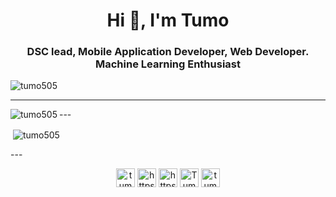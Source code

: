 <h1 align="center">Hi 👋, I'm Tumo</h1>
<h3 align="center">DSC lead, Mobile Application Developer, Web Developer. Machine Learning Enthusiast</h3>

<p align="left"> <img src="https://komarev.com/ghpvc/?username=tumo505" alt="tumo505" /> </p>

  ---
  <p><img align="left" src="https://github-readme-stats.vercel.app/api/top-langs/?username=tumo505&layout=compact&hide=html" alt="tumo505" /></p>
  ---

<p>&nbsp;<img align="center" src="https://github-readme-stats.vercel.app/api?username=tumo505&show_icons=true" alt="tumo505" /></p>
---

<p align="center">
<a href="https://dev.to/tumo505" target="blank"><img align="center" src="https://cdn.jsdelivr.net/npm/simple-icons@3.0.1/icons/dev-dot-to.svg" alt="tumo505" height="30" width="30" /></a>
<a href="https://twitter.com/https://twitter.com/thatniggalao" target="blank"><img align="center" src="https://cdn.jsdelivr.net/npm/simple-icons@3.0.1/icons/twitter.svg" alt="https://twitter.com/thatniggalao" height="30" width="30" /></a>
<a href="https://www.linkedin.com/in/tumo-kgosiyame-23a696168/" target="blank"><img align="center" src="https://cdn.jsdelivr.net/npm/simple-icons@3.0.1/icons/linkedin.svg" alt="https://www.linkedin.com/in/tumo-kgosiyame-23a696168/" height="30" width="30" /></a>
<a href="https://www.facebook.com/tumokgosiyame55/" target="blank"><img align="center" src="https://cdn.jsdelivr.net/npm/simple-icons@3.0.1/icons/facebook.svg" alt="Tumo Kgosiyame" height="30" width="30" /></a>
<a href="https://www.instagram.com/tumo_505/" target="blank"><img align="center" src="https://cdn.jsdelivr.net/npm/simple-icons@3.0.1/icons/instagram.svg" alt="tumo5055" height="30" width="30" /></a>
</p>
